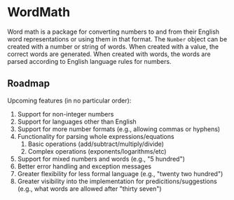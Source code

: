 # WordMath

Word math is a package for converting numbers to and from their English word representations or using them in that format. The `Number` object can be created with a number or string of words. When created with a value, the correct words are generated. When created with words, the words are parsed according to English language rules for numbers.

## Roadmap

Upcoming features (in no particular order):

1. Support for non-integer numbers
1. Support for languages other than English
1. Support for more number formats (e.g., allowing commas or hyphens)
1. Functionality for parsing whole expressions/equations
    1. Basic operations (add/subtract/multiply/divide)
    1. Complex operations (exponents/logarithms/etc)
1. Support for mixed numbers and words (e.g., "5 hundred")
1. Better error handling and exception messages
1. Greater flexibility for less formal language (e.g., "twenty two hundred")
1. Greater visibility into the implementation for predicitions/suggestions (e.g., what words are allowed after "thirty seven")